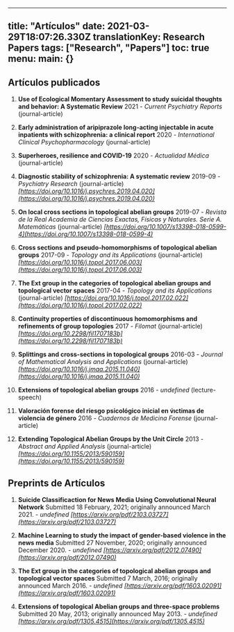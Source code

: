 
---
title: "Artículos"
date: 2021-03-29T18:07:26.330Z
translationKey: Research Papers
tags: ["Research", "Papers"]
toc: true
menu:
    main: {}
---


    
## Artículos publicados

1. **Use of Ecological Momentary Assessment to study suicidal thoughts and behavior: A Systematic Review**
 2021 - *Current Psychiatry Reports*  (journal-article)

1. **Early administration of aripiprazole long-acting injectable in acute inpatients with schizophrenia: a clinical report**
 2020 - *International Clinical Psychopharmacology*  (journal-article)

1. **Superheroes, resilience and COVID-19**
 2020 - *Actualidad Médica*  (journal-article)

1. **Diagnostic stability of schizophrenia: A systematic review**
 2019-09 - *Psychiatry Research*  (journal-article)
 *[https://doi.org/10.1016/j.psychres.2019.04.020](https://doi.org/10.1016/j.psychres.2019.04.020)*

1. **On local cross sections in topological abelian groups**
 2019-07 - *Revista de la Real Academia de Ciencias Exactas, Físicas y Naturales. Serie A. Matemáticas*  (journal-article)
 *[https://doi.org/10.1007/s13398-018-0599-4](https://doi.org/10.1007/s13398-018-0599-4)*

1. **Cross sections and pseudo-homomorphisms of topological abelian groups**
 2017-09 - *Topology and its Applications*  (journal-article)
 *[https://doi.org/10.1016/j.topol.2017.06.003](https://doi.org/10.1016/j.topol.2017.06.003)*

1. **The Ext group in the categories of topological abelian groups and topological vector spaces**
 2017-04 - *Topology and its Applications*  (journal-article)
 *[https://doi.org/10.1016/j.topol.2017.02.022](https://doi.org/10.1016/j.topol.2017.02.022)*

1. **Continuity properties of discontinuous homomorphisms and refinements of group topologies**
 2017 - *Filomat*  (journal-article)
 *[https://doi.org/10.2298/fil1707183b](https://doi.org/10.2298/fil1707183b)*

1. **Splittings and cross-sections in topological groups**
 2016-03 - *Journal of Mathematical Analysis and Applications*  (journal-article)
 *[https://doi.org/10.1016/j.jmaa.2015.11.040](https://doi.org/10.1016/j.jmaa.2015.11.040)*

1. **Extensions of topological abelian groups**
 2016 - *undefined*  (lecture-speech)

1. **Valoración forense del riesgo psicológico inicial en v́ıctimas de violencia de género**
 2016 - *Cuadernos de Medicina Forense*  (journal-article)

1. **Extending Topological Abelian Groups by the Unit Circle**
 2013 - *Abstract and Applied Analysis*  (journal-article)
 *[https://doi.org/10.1155/2013/590159](https://doi.org/10.1155/2013/590159)*
## Preprints de Artículos

1. **Suicide Classificaction for News Media Using Convolutional Neural Network**
 Submitted 18 February, 2021;       originally announced March 2021. - *undefined*
 *[https://arxiv.org/pdf/2103.03727](https://arxiv.org/pdf/2103.03727)*

1. **Machine Learning to study the impact of gender-based violence in the news media**
 Submitted 27 November, 2020;       originally announced December 2020. - *undefined*
 *[https://arxiv.org/pdf/2012.07490](https://arxiv.org/pdf/2012.07490)*

1. **The Ext group in the categories of topological abelian groups and topological vector spaces**
 Submitted 7 March, 2016;       originally announced March 2016. - *undefined*
 *[https://arxiv.org/pdf/1603.02091](https://arxiv.org/pdf/1603.02091)*

1. **Extensions of topological Abelian groups and three-space problems**
 Submitted 20 May, 2013;       originally announced May 2013. - *undefined*
 *[https://arxiv.org/pdf/1305.4515](https://arxiv.org/pdf/1305.4515)*